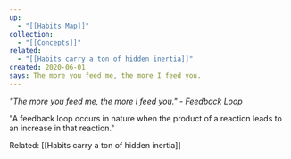 ```yaml
---
up:
  - "[[Habits Map]]"
collection:
  - "[[Concepts]]"
related:
  - "[[Habits carry a ton of hidden inertia]]"
created: 2020-06-01
says: The more you feed me, the more I feed you.
---
```

 *"The more you feed me, the more I feed you." - Feedback Loop*

"A feedback loop occurs in nature when the product of a reaction leads to an increase in that reaction."

Related: [[Habits carry a ton of hidden inertia]]